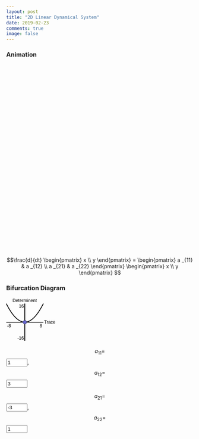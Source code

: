 ```yaml
---
layout: post
title: "2D Linear Dynamical System"
date: 2019-02-23
comments: true
image: false
---
```


### Animation

<canvas id="myCanvas2" width="600" height="600" style="margin-left:auto;margin-right:auto;display:block;"></canvas>

<p id="formula" kramdown="1">

$$\frac{d}{dt} \begin{pmatrix}
x \\
y
\end{pmatrix} = 
\begin{pmatrix}
a _{11} & a _{12} \\
a _{21} & a _{22}
\end{pmatrix} \begin{pmatrix}
x \\
y
\end{pmatrix}
$$

</p>

### Bifurcation Diagram

<p id="det_tr"></p>

<p>
	<svg width="136" height="120" onload="makeDraggable(evt)">
		<g transform="translate(50,65)"> 
			<line x1="-50" y1="0" x2="50" y2="0" style="stroke:rgb(0,0,0);stroke-width:2" />
			<line x1="0" y1="-50" x2="0" y2="50" style="stroke:rgb(0,0,0);stroke-width:2" />
			<path d="M -50,-50 Q 0,50 50,-50" stroke="black" stroke-width="2" fill="none" />
			<text x="-48" y="14" style="font-family:Helvetica;font-size:12">-8</text>
			<text x="40" y="14" style="font-family:Helvetica;font-size:12">8	</text>
			<text x="-20" y="47" style="font-family:Helvetica;font-size:12">-16</text>
			<text x="-16" y="-39" style="font-family:Helvetica;font-size:12">16</text>
			<text x="-33" y="-54" style="font-family:Helvetica;font-size:12">Determinent</text>
			<text x="52" y="4" style="font-family:Helvetica;font-size:12">Trace</text>
			<circle id="cir" class="draggable" cx="0" cy="0" r="5" stroke="#333366" stroke-width="1" fill="#6666cc" style="cursor:move"/>
		</g>
	</svg>	
</p>

$$a _{11} = $$ <input type="text" id="a11" onchange="updateArgument()" value="1" size="4">,
$$a _{12} = $$ <input type="text" id="a12" onchange="updateArgument()" value="3" size="4"> 

$$a _{21} = $$ <input type="text" id="a21" onchange="updateArgument()" value="-3" size="4">,
$$a _{22} = $$ <input type="text" id="a22" onchange="updateArgument()" value="1" size="4">

				
<script type="text/javascript" src="/users/jcyang/assets/js/2d-linear-dynamical-system.js"></script>

